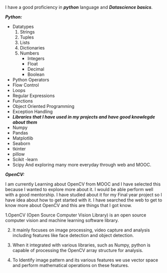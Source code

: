 I have a good proficiency in ***python*** language and  ***Datascience basics***.

***Python:***
- Datatypes
  1. Strings
  2. Tuples
  3. Lists 
  4. Dictionaries 
  5. Numbers
      - Integers
      - Float
      - Decimal
      - Boolean
- Python Operators
- Flow Control
- Loops
- Regular Expressions
- Functions
- Object Oriented Programming
- Exception Handling
- ***Libraries that I have used in my projects and have good knowlegde about them***
- Numpy
- Pandas
- Matplotlib
- Seaborn
- tkinter
- pillow
- Scikit -learn
- Scipy
And exploring many more everyday through web and MOOC.


***OpenCV:***

 I am currently Learning about OpenCV from MOOC and I have selected this because I wanted to explore more about it. I would be able perform well with a good mentorship.
 I have studied about it for my Final year project so  I have idea about how to get started with it.
 I have searched the web to get to know more about OpenCV  and this are things that I got know.

 1.OpenCV (Open Source Computer Vision Library) is an open source computer vision and machine learning software library.
 
 2. It mainly focuses on image processing, video capture and analysis including features like face detection and object detection.
 
 3. When it integrated with various libraries, such as Numpy, python is capable of processing the OpenCV array structure for analysis. 
 
 4. To Identify image pattern and its various features we use vector space and perform mathematical operations on these features.

